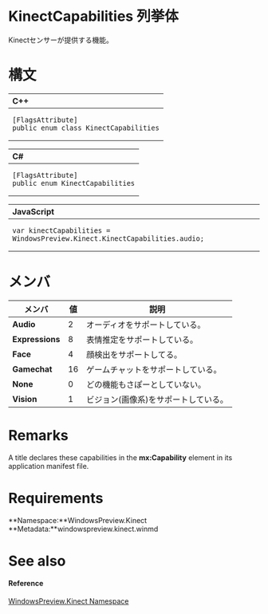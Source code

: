 KinectCapabilities 列挙体  
==============================  

Kinectセンサーが提供する機能。
<span id="syntaxSection"></span>

構文
======  

<table>
<colgroup>
<col width="100%" />
</colgroup>
<thead>
<tr class="header">
<th align="left">C++</th>
</tr>
</thead>
<tbody>
<tr class="odd">
<td align="left"><pre><code>[FlagsAttribute]  
public enum class KinectCapabilities</code></pre></td>
</tr>
</tbody>
</table>

<table>
<colgroup>
<col width="100%" />
</colgroup>
<thead>
<tr class="header">
<th align="left">C#</th>
</tr>
</thead>
<tbody>
<tr class="odd">
<td align="left"><pre><code>[FlagsAttribute]  
public enum KinectCapabilities</code></pre></td>
</tr>
</tbody>
</table>

<table>
<colgroup>
<col width="100%" />
</colgroup>
<thead>
<tr class="header">
<th align="left">JavaScript</th>
</tr>
</thead>
<tbody>
<tr class="odd">
<td align="left"><pre><code>var kinectCapabilities = WindowsPreview.Kinect.KinectCapabilities.audio;</code></pre></td>
</tr>
</tbody>
</table>

<span id="ID4EDC"></span>

メンバ
=======  

| メンバ          | 値 | 説明                      |
|-----------------|-------|----------------------------------|
| **Audio**       | 2     | オーディオをサポートしている。              |
| **Expressions** | 8     | 表情推定をサポートしている。       |
| **Face**        | 4     | 顔検出をサポートしてる。 |
| **Gamechat**    | 16    | ゲームチャットをサポートしている。          |
| **None**        | 0     | どの機能もさぽーとしていない。   |
| **Vision**      | 1     | ビジョン(画像系)をサポートしている。            |

<span id="remarks"></span>

Remarks  
=======  

A title declares these capabilities in the **mx:Capability** element in its application manifest file.  

<span id="requirements"></span>

Requirements  
============  

**Namespace:**WindowsPreview.Kinect  
**Metadata:**windowspreview.kinect.winmd  

<span id="ID4ESC"></span>

See also  
========  

<span id="ID4EUC"></span>
#### Reference  

[WindowsPreview.Kinect Namespace](../Kinect.md)  



<!--Please do not edit the data in the comment block below.-->
<!--
TOCTitle : KinectCapabilities Enumeration
RLTitle : KinectCapabilities Enumeration
KeywordK : KinectCapabilities enumeration
KeywordK : WindowsPreview.Kinect.KinectCapabilities enumeration
HelpPriority : 2
KeywordF : WindowsPreview.Kinect.KinectCapabilities
KeywordF : KinectCapabilities
KeywordF : WindowsPreview.Kinect.KinectCapabilities
KeywordA : T:WindowsPreview.Kinect.KinectCapabilities
AssetID : T:WindowsPreview.Kinect.KinectCapabilities
Locale : en-us
CommunityContent : 1
APIType : Managed
APILocation : windowspreview.kinect.winmd
APIName : WindowsPreview.Kinect.KinectCapabilities
TargetOS : Windows
TopicType : kbSyntax
DevLang : VB
DevLang : CSharp
DevLang : JavaScript
DevLang : C++
DocSet : K4Wv2
ProjType : K4Wv2Proj
Technology : Kinect for Windows
Product : Kinect for Windows SDK v2
productversion : 20
-->
